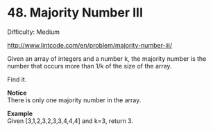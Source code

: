 # 48. Majority Number III

Difficulty: Medium

http://www.lintcode.com/en/problem/majority-number-iii/

Given an array of integers and a number k, the majority number is the number that occurs more than 1/k of the size of the array.

Find it.

**Notice**  
There is only one majority number in the array.

**Example**  
Given [3,1,2,3,2,3,3,4,4,4] and k=3, return 3.
